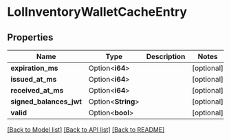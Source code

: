 # LolInventoryWalletCacheEntry

## Properties

Name | Type | Description | Notes
------------ | ------------- | ------------- | -------------
**expiration_ms** | Option<**i64**> |  | [optional]
**issued_at_ms** | Option<**i64**> |  | [optional]
**received_at_ms** | Option<**i64**> |  | [optional]
**signed_balances_jwt** | Option<**String**> |  | [optional]
**valid** | Option<**bool**> |  | [optional]

[[Back to Model list]](../README.md#documentation-for-models) [[Back to API list]](../README.md#documentation-for-api-endpoints) [[Back to README]](../README.md)



